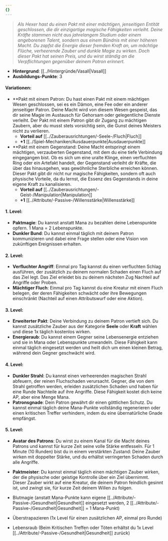 ```yaml
---
{}
---
```

>*Als Hexer hast du einen Pakt mit einer mächtigen, jenseitigen Entität geschlossen, die dir einzigartige magische Fähigkeiten verleiht. Deine Kräfte stammen nicht aus jahrelangem Studium oder einem angeborenen Talent, sondern aus einem Bündnis mit einer höheren Macht. Du zapfst die Energie dieser fremden Kraft an, um mächtige Flüche, verheerende Zauber und dunkle Magie zu wirken. Doch dieser Pakt hat seinen Preis, und du wirst ständig an die Verpflichtungen gegenüber deinem Patron erinnert.*  
  
- **Hintergrund**: [[../Hintergründe/Vasall|Vasall]]  
- **Ausbildungs-Punkte**: 3  
  
#### **Variationen:**  
  
- **Pakt mit einem Patron: Du hast einen Pakt mit einem mächtigen Wesen geschlossen, sei es ein Dämon, eine Fee oder ein anderer jenseitiger Patron. Deine Macht wird von diesem Wesen gespeist, das dir seine Magie im Austausch für Gehorsam oder gelegentliche Dienste verleiht. Der Pakt mit einem Patron gibt dir Zugang zu mächtigen Zaubern, aber du musst stets vorsichtig sein, die Gunst deines Meisters nicht zu verlieren.  
    - **Vorteil auf** [[../Zauberausrichtungen/-Seele-/Fluch|Fluch]]  
    - **+1** [[../Spiel-Mechaniken/Ausdauerpunkte|Ausdauerpunkte]]  
- **Pakt mit einem Gegenstand: Deine Macht entspringt einem mächtigen, verzauberten Gegenstand, mit dem du eine tiefe Verbindung eingegangen bist. Ob es sich um eine uralte Klinge, einen verfluchten Ring oder ein Artefakt handelt, der Gegenstand verleiht dir Kräfte, die über das hinausgehen, was gewöhnliche Sterbliche erreichen können. Dieser Pakt gibt dir nicht nur magische Fähigkeiten, sondern oft auch physische Vorteile, da du lernst, die Essenz des Gegenstands in deine eigene Kraft zu kanalisieren.  
    - **Vorteil auf** [[../Zauberausrichtungen/-Geist-/Manipulation|Manipulation]]  
    - **+1** [[../Attribute/-Passive-/Willensstärke|Willensstärke]]  
  
#### **1. Level:**  
  
- **Paktmagie**: Du kannst anstatt Mana zu bezahlen deine Lebenspunkte opfern. 1 Mana = 2 Lebenspunkte.  
- **Dunkler Bund**: Du kannst einmal täglich mit deinem Patron kommunizieren und dabei eine Frage stellen oder eine Vision von zukünftigen Ereignissen erhalten.  
  
#### **2. Level:**  
  
- **Verfluchter Angriff**: Einmal pro Tag kannst du einen verfluchten Schlag ausführen, der zusätzlich zu deinem normalen Schaden einen Fluch auf das Ziel legt. Das Ziel erleidet bis zu deinem nächsten Zug Nachteil auf Angriffe oder Proben.  
- **Mächtiger Fluch**: Einmal pro Tag kannst du eine Kreatur mit einem Fluch belegen, der deren Fähigkeiten schwächt oder ihre Bewegungen einschränkt (Nachteil auf einen Attributswurf oder eine Aktion).  
  
#### **3. Level:**  
  
- **Erweiterter Pakt**: Deine Verbindung zu deinem Patron vertieft sich. Du kannst zusätzliche Zauber aus der Kategorie **Seele** oder **Kraft** wählen und diese 1x täglich kostenlos wirken.  
- **Energieraub**: Du kannst einem Gegner seine Lebensenergie entziehen und sie in Mana oder Lebenspunkte umwandeln. Diese Fähigkeit kann einmal täglich eingesetzt werden und heilt dich um einen kleinen Betrag, während dein Gegner geschwächt wird.  
  
#### **4. Level:**  
  
- **Dunkler Strahl**: Du kannst einen verheerenden magischen Strahl abfeuern, der reinen Fluchschaden verursacht. Gegner, die von dem Strahl getroffen werden, erleiden zusätzlichen Schaden und haben für eine Runde Nachteile auf ihre Angriffe. Diese Fähigkeit kostet dich keine AP, aber eine Menge Mana.  
- **Patronsgnade**: Dein Patron gewährt dir einen göttlichen Schutz. Du kannst einmal täglich deine Mana-Punkte vollständig regenerieren oder einen kritischen Treffer verhindern, indem du eine übernatürliche Gnade empfängst.  
  
#### **5. Level:**  
  
- **Avatar des Patrons**: Du wirst zu einem Kanal für die Macht deines Patrons und kannst für kurze Zeit seine volle Stärke entfesseln. Für 1 Minute (10 Runden) bist du in einem verstärkten Zustand: Deine Zauber wirken mit doppelter Stärke, und du erhältst verringerten Schaden durch alle Angriffe.  
- **Paktmeister**: Du kannst einmal täglich einen mächtigen Zauber wirken, der die physische oder geistige Kontrolle über ein Ziel übernimmt. Dieser Zauber wirkt auf eine Kreatur, die deinem Patron feindlich gesinnt ist, und zwingt sie, für kurze Zeit deinem Willen zu folgen.  
  
  
  
- Blutmagie (anstatt Mana-Punkte kann eigene [[../Attribute/-Passive-/Gesundheit|Gesundheit]] eingesetzt werden, 2 [[../Attribute/-Passive-/Gesundheit|Gesundheit]] = 1 Mana-Punkt)  
- Überstrapazieren (1x Level für einen zusätzlichen AP, einmal pro Runde)  
- Lebensraub (Beim Kritischen Treffen oder Töten erhältst du 1x Level [[../Attribute/-Passive-/Gesundheit|Gesundheit]] zurück)